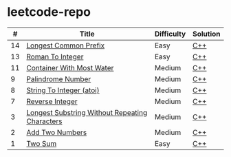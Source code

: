 # leetcode-repo


| # | Title | Difficulty | Solution |
|---| ----- | ---------- | -------- |
|14|[Longest Common Prefix](https://leetcode.com/problems/longest-common-prefix/description/) | Easy | [C++](https://github.com/KymaiselHunter/leetcode-repo/blob/main/LongestCommonPrefix.cpp) |
|13|[Roman To Integer](/https://leetcode.com/problems/roman-to-integer/description/) | Easy | [C++](https://github.com/KymaiselHunter/leetcode-repo/blob/main/RomanToInteger.cpp) |
|11|[Container With Most Water](https://leetcode.com/problems/container-with-most-water/description/) | Medium | [C++](https://github.com/KymaiselHunter/leetcode-repo/blob/main/ContainerWithMostWater.cpp) |
|9|[Palindrome Number](https://leetcode.com/problems/palindrome-number/description/) | Medium | [C++](https://github.com/KymaiselHunter/leetcode-repo/blob/main/PalindromeNumber.cpp) |
|8|[String To Integer (atoi)](https://leetcode.com/problems/string-to-integer-atoi/description/) | Medium | [C++](https://github.com/KymaiselHunter/leetcode-repo/blob/main/StringToInteger(atoi).cpp) |
|7|[Reverse Integer](https://leetcode.com/problems/reverse-integer/description/) | Medium | [C++](https://github.com/KymaiselHunter/leetcode-repo/blob/main/ReverseInteger.cpp) |
|3|[Longest Substring Without Repeating Characters](https://leetcode.com/problems/longest-substring-without-repeating-characters/description/) | Medium | [C++](https://github.com/KymaiselHunter/leetcode-repo/blob/main/LongestSubstringWithoutRepeatingCharacters.cpp) |
|2|[Add Two Numbers](https://leetcode.com/problems/add-two-numbers/description/) | Medium | [C++](https://github.com/KymaiselHunter/leetcode-repo/blob/main/AddTwoNumbers.cpp) |
|1|[Two Sum](https://leetcode.com/problems/two-sum/description/) | Easy | [C++](https://github.com/KymaiselHunter/leetcode-repo/blob/main/TwoSum.cpp) |